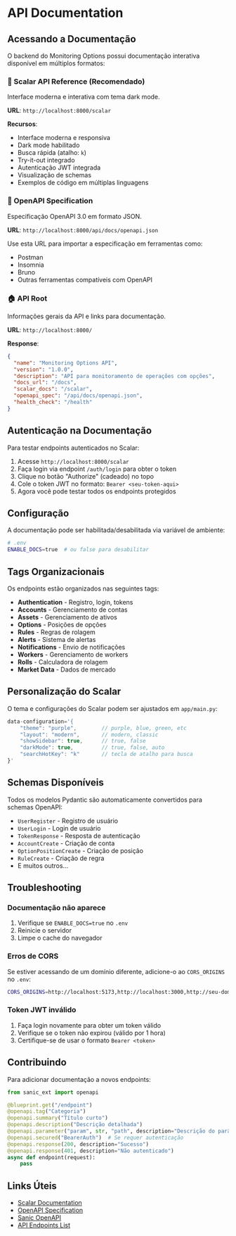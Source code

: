 # API Documentation

## Acessando a Documentação

O backend do Monitoring Options possui documentação interativa disponível em múltiplos formatos:

### 🎨 Scalar API Reference (Recomendado)

Interface moderna e interativa com tema dark mode.

**URL**: `http://localhost:8000/scalar`

**Recursos**:
- Interface moderna e responsiva
- Dark mode habilitado
- Busca rápida (atalho: `k`)
- Try-it-out integrado
- Autenticação JWT integrada
- Visualização de schemas
- Exemplos de código em múltiplas linguagens

### 📄 OpenAPI Specification

Especificação OpenAPI 3.0 em formato JSON.

**URL**: `http://localhost:8000/api/docs/openapi.json`

Use esta URL para importar a especificação em ferramentas como:
- Postman
- Insomnia
- Bruno
- Outras ferramentas compatíveis com OpenAPI

### 🏠 API Root

Informações gerais da API e links para documentação.

**URL**: `http://localhost:8000/`

**Response**:
```json
{
  "name": "Monitoring Options API",
  "version": "1.0.0",
  "description": "API para monitoramento de operações com opções",
  "docs_url": "/docs",
  "scalar_docs": "/scalar",
  "openapi_spec": "/api/docs/openapi.json",
  "health_check": "/health"
}
```

## Autenticação na Documentação

Para testar endpoints autenticados no Scalar:

1. Acesse `http://localhost:8000/scalar`
2. Faça login via endpoint `/auth/login` para obter o token
3. Clique no botão "Authorize" (cadeado) no topo
4. Cole o token JWT no formato: `Bearer <seu-token-aqui>`
5. Agora você pode testar todos os endpoints protegidos

## Configuração

A documentação pode ser habilitada/desabilitada via variável de ambiente:

```bash
# .env
ENABLE_DOCS=true  # ou false para desabilitar
```

## Tags Organizacionais

Os endpoints estão organizados nas seguintes tags:

- **Authentication** - Registro, login, tokens
- **Accounts** - Gerenciamento de contas
- **Assets** - Gerenciamento de ativos
- **Options** - Posições de opções
- **Rules** - Regras de rolagem
- **Alerts** - Sistema de alertas
- **Notifications** - Envio de notificações
- **Workers** - Gerenciamento de workers
- **Rolls** - Calculadora de rolagem
- **Market Data** - Dados de mercado

## Personalização do Scalar

O tema e configurações do Scalar podem ser ajustados em `app/main.py`:

```javascript
data-configuration='{
    "theme": "purple",        // purple, blue, green, etc
    "layout": "modern",       // modern, classic
    "showSidebar": true,      // true, false
    "darkMode": true,         // true, false, auto
    "searchHotKey": "k"       // tecla de atalho para busca
}'
```

## Schemas Disponíveis

Todos os modelos Pydantic são automaticamente convertidos para schemas OpenAPI:

- `UserRegister` - Registro de usuário
- `UserLogin` - Login de usuário
- `TokenResponse` - Resposta de autenticação
- `AccountCreate` - Criação de conta
- `OptionPositionCreate` - Criação de posição
- `RuleCreate` - Criação de regra
- E muitos outros...

## Troubleshooting

### Documentação não aparece

1. Verifique se `ENABLE_DOCS=true` no `.env`
2. Reinicie o servidor
3. Limpe o cache do navegador

### Erros de CORS

Se estiver acessando de um domínio diferente, adicione-o ao `CORS_ORIGINS` no `.env`:

```bash
CORS_ORIGINS=http://localhost:5173,http://localhost:3000,http://seu-dominio.com
```

### Token JWT inválido

1. Faça login novamente para obter um token válido
2. Verifique se o token não expirou (válido por 1 hora)
3. Certifique-se de usar o formato `Bearer <token>`

## Contribuindo

Para adicionar documentação a novos endpoints:

```python
from sanic_ext import openapi

@blueprint.get("/endpoint")
@openapi.tag("Categoria")
@openapi.summary("Título curto")
@openapi.description("Descrição detalhada")
@openapi.parameter("param", str, "path", description="Descrição do parâmetro")
@openapi.secured("BearerAuth")  # Se requer autenticação
@openapi.response(200, description="Sucesso")
@openapi.response(401, description="Não autenticado")
async def endpoint(request):
    pass
```

## Links Úteis

- [Scalar Documentation](https://github.com/scalar/scalar)
- [OpenAPI Specification](https://swagger.io/specification/)
- [Sanic OpenAPI](https://sanic.dev/en/plugins/sanic-ext/openapi/basics.html)
- [API Endpoints List](./API_ENDPOINTS.md)
